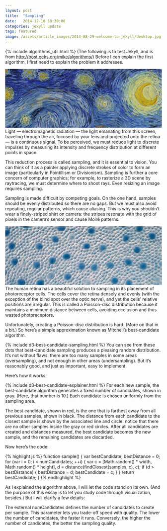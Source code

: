 ```yaml
---
layout: post
title:  "Sampling"
date:   2014-12-10 18:30:00
categories: jekyll update
tags: featured
image: /assets/article_images/2014-08-29-welcome-to-jekyll/desktop.jpg
---
```

{% include algorithms_util.html %}
(The following is to test Jekyll, and is from http://bost.ocks.org/mike/algorithms/)
Before I can explain the first algorithm, I first need to explain the problem it addresses.

![Van Gogh's "Starry Night"](/assets/article_images/sampling/starry-night-detail.jpg)
Light — electromagnetic radiation — the light emanating from this screen, traveling through the air, focused by your lens and projected onto the retina — is a continuous signal. To be perceived, we must reduce light to discrete impulses by measuring its intensity and frequency distribution at different points in space.

This reduction process is called sampling, and it is essential to vision. You can think of it as a painter applying discrete strokes of color to form an image (particularly in Pointillism or Divisionism). Sampling is further a core concern of computer graphics; for example, to rasterize a 3D scene by raytracing, we must determine where to shoot rays. Even resizing an image requires sampling.

Sampling is made difficult by competing goals. On the one hand, samples should be evenly distributed so there are no gaps. But we must also avoid repeating, regular patterns, which cause aliasing. This is why you shouldn’t wear a finely-striped shirt on camera: the stripes resonate with the grid of pixels in the camera’s sensor and cause Moiré patterns.

![Retinal Cone Mosaic](/assets/article_images/sampling/retinal-cone-mosaic.jpg)
The human retina has a beautiful solution to sampling in its placement of photoreceptor cells. The cells cover the retina densely and evenly (with the exception of the blind spot over the optic nerve), and yet the cells’ relative positions are irregular. This is called a Poisson-disc distribution because it maintains a minimum distance between cells, avoiding occlusion and thus wasted photoreceptors.

Unfortunately, creating a Poisson-disc distribution is hard. (More on that in a bit.) So here’s a simple approximation known as Mitchell’s best-candidate algorithm.

{% include d3-best-candidate-sampling.html %}
You can see from these dots that best-candidate sampling produces a pleasing random distribution. It’s not without flaws: there are too many samples in some areas (oversampling), and not enough in other areas (undersampling). But it’s reasonably good, and just as important, easy to implement.

Here’s how it works:

{% include d3-best-candidate-explainer.html %}
For each new sample, the best-candidate algorithm generates a fixed number of candidates, shown in gray. (Here, that number is 10.) Each candidate is chosen uniformly from the sampling area.

The best candidate, shown in red, is the one that is farthest away from all previous samples, shown in black. The distance from each candidate to the closest sample is shown by the associated line and circle: notice that there are no other samples inside the gray or red circles. After all candidates are created and distances measured, the best candidate becomes the new sample, and the remaining candidates are discarded.

Now here’s the code:

{% highlight js %}
function sample() {
  var bestCandidate, bestDistance = 0;
  for (var i = 0; i < numCandidates; ++i) {
    var c = [Math.random() * width, Math.random() * height],
        d = distance(findClosest(samples, c), c);
    if (d > bestDistance) {
      bestDistance = d;
      bestCandidate = c;
    }
  }
  return bestCandidate;
}
{% endhighlight %}

As I explained the algorithm above, I will let the code stand on its own. (And the purpose of this essay is to let you study code through visualization, besides.) But I will clarify a few details:

The external numCandidates defines the number of candidates to create per sample. This parameter lets you trade-off speed with quality. The lower the number of candidates, the faster it runs. Conversely, the higher the number of candidates, the better the sampling quality.